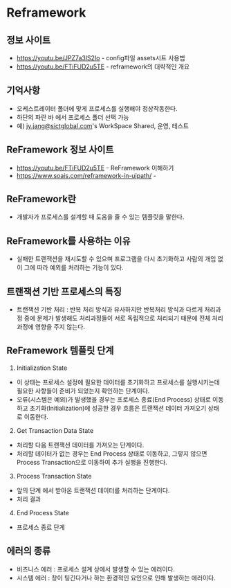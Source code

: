 # Reframework

## 정보 사이트
- https://youtu.be/JPZ7a3lS2Io - config파일 assets시트 사용법
- https://youtu.be/FTiFUD2u5TE - reframework의 대략적인 개요

## 기억사항
- 오케스트레이터 폴더에 맞게 프로세스를 실행해야 정상작동한다.
- 하단의 파란 바 에서 프로세스 폴더 선택 가능
- 예) jy.jang@sictglobal.com's WorkSpace Shared, 운영, 테스트

## ReFramework 정보 사이트
- https://youtu.be/FTiFUD2u5TE - ReFramework 이해하기
- https://www.soais.com/reframework-in-uipath/ - 

## ReFramework란
- 개발자가 프로세스를 설계할 때 도움을 줄 수 있는 템플릿을 말한다.

## ReFramework를 사용하는 이유
- 실패한 트랜잭션을 재시도할 수 있으며 프로그램을 다시 초기화하고 사람의 개입 없이 그에 따라 예외를 처리하는 기능이 있다.

## 트랜잭션 기반 프로세스의 특징
- 트랜잭션 기반 처리 : 반복 처리 방식과 유사하지만 반복처리 방식과 다르게 처리과정 중에 문제가 발생해도 처리과정들이 서로 독립적으로 처리되기 때문에 전체 처리과정에 영향을 주지 않는다.

## ReFramework 템플릿 단계
1. Initialization State
- 이 상태는 프로세스 설정에 필요한 데이터를 초기화하고 프로세스를 실행시키는데 필요한 사항들이 준비가 되었는지 확인하는 단계이다.
- 오류(시스템은 예외)가 발생했을 경우는 프로세스 종료(End Process) 상태로 이동하고 초기화(Initialization)에 성공한 경우 흐름은 트랜잭션 데이터 가져오기 상태로 이동한다.

2. Get Transaction Data State
- 처리할 다음 트랜잭션 데이터를 가져오는 단계이다. 
- 처리할 데이터가 없는 경우는 End Process 상태로 이동하고, 그렇지 않으면 Process Transaction으로 이동하여 추가 실행을 진행한다.

3. Process Transaction State
- 앞의 단계 에서 받아온 트랜잭션 데이터를 처리하는 단계이다.
- 처리 결과

4. End Process State
- 프로세스 종료 단계

## 에러의 종류
- 비즈니스 에러 : 프로세스 설계 상에서 발생할 수 있는 에러이다.
- 시스템 에러 : 창이 팅긴다거나 하는 환경적인 요인으로 인해 발생하는 에러이다.